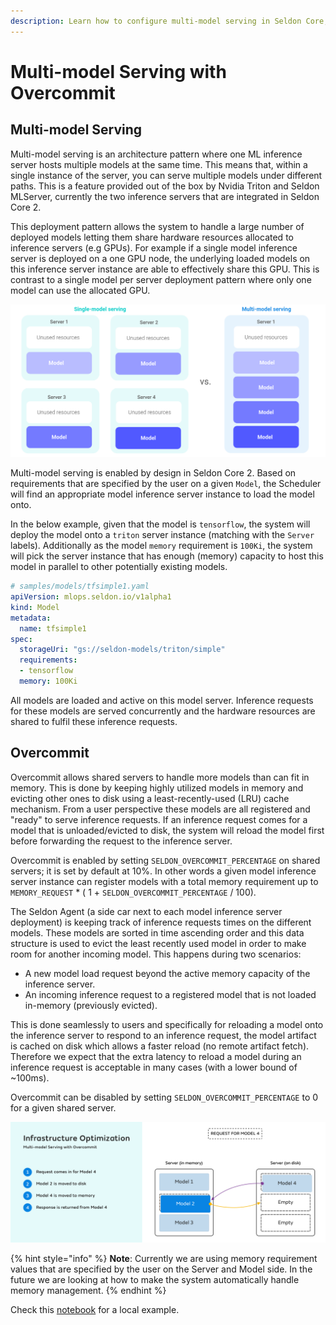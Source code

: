 ```yaml
---
description: Learn how to configure multi-model serving in Seldon Core, including resource optimization and model co-location.
---
```


# Multi-model Serving with Overcommit

## Multi-model Serving

Multi-model serving is an architecture pattern where one ML inference server hosts multiple models
at the same time. This means that, within a single instance of the server, you can serve multiple
models under different paths. This is a feature provided out of the box by Nvidia Triton and Seldon
MLServer, currently the two inference servers that are integrated in Seldon Core 2.

This deployment pattern allows the system to handle a large number of deployed models letting them
share hardware resources allocated to inference servers (e.g GPUs). For example if a single model
inference server is deployed on a one GPU node, the underlying loaded models on this inference
server instance are able to effectively share this GPU. This is contrast to a single model per
server deployment pattern where only one model can use the allocated GPU.


![Multi-model vs Single-model serving](../images/mms.png)

Multi-model serving is enabled by design in Seldon Core 2. Based on requirements that are specified
by the user on a given `Model`, the Scheduler will find an appropriate model inference server instance
to load the model onto.

In the below example, given that the model is `tensorflow`, the system will deploy the model onto a
`triton` server instance (matching with the `Server` labels). Additionally as the model `memory`
requirement is `100Ki`, the system will pick the server instance that has enough (memory) capacity to
host this model in parallel to other potentially existing models.


```yaml
# samples/models/tfsimple1.yaml
apiVersion: mlops.seldon.io/v1alpha1
kind: Model
metadata:
  name: tfsimple1
spec:
  storageUri: "gs://seldon-models/triton/simple"
  requirements:
  - tensorflow
  memory: 100Ki
```

All models are loaded and active on this model server. Inference requests for these models are served
concurrently and the hardware resources are shared to fulfil these inference requests.

## Overcommit

Overcommit allows shared servers to handle more models than can fit in memory. This is done by keeping
highly utilized models in memory and evicting other ones to disk using a least-recently-used (LRU)
cache mechanism. From a user perspective these models are all registered and "ready" to serve
inference requests. If an inference request comes for a model that is unloaded/evicted to disk, the
system will reload the model first before forwarding the request to the inference server.

Overcommit is enabled by setting `SELDON_OVERCOMMIT_PERCENTAGE` on shared servers; it is set by
default at 10%. In other words a given model inference server instance can register models with a
total memory requirement up to `MEMORY_REQUEST` * ( 1 + `SELDON_OVERCOMMIT_PERCENTAGE` / 100).

The Seldon Agent (a side car next to each model inference server deployment) is keeping track of
inference requests times on the different models. These models are sorted in time ascending order and
this data structure is used to evict the least recently used model in order to make room for another
incoming model. This happens during two scenarios:
- A new model load request beyond the active memory capacity of the inference server.
- An incoming inference request to a registered model that is not loaded in-memory (previously evicted).

This is done seamlessly to users and specifically for reloading a model onto the inference server
to respond to an inference request, the model artifact is cached on disk which allows a faster reload
(no remote artifact fetch). Therefore we expect that the extra latency to reload a model during an
inference request is acceptable in many cases (with a lower bound of ~100ms).

Overcommit can be disabled by setting `SELDON_OVERCOMMIT_PERCENTAGE` to 0 for a given shared server.

![Overcommit](../images/overcommit.png)

{% hint style="info" %}
**Note**: Currently we are using memory requirement values that are specified by the user on the
Server and Model side. In the future we are looking at how to make the system automatically handle
memory management.
{% endhint %}

Check this [notebook](../examples/local-overcommit-examples.md) for a local example.
